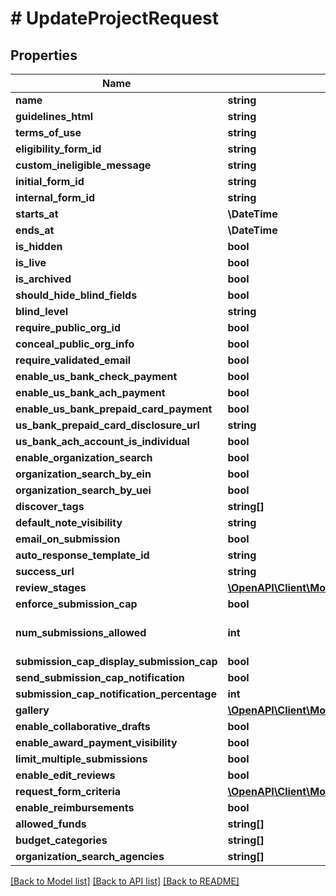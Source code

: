 # # UpdateProjectRequest

## Properties

Name | Type | Description | Notes
------------ | ------------- | ------------- | -------------
**name** | **string** |  |
**guidelines_html** | **string** |  | [optional]
**terms_of_use** | **string** |  | [optional]
**eligibility_form_id** | **string** |  | [optional]
**custom_ineligible_message** | **string** |  | [optional]
**initial_form_id** | **string** |  | [optional]
**internal_form_id** | **string** |  | [optional]
**starts_at** | **\DateTime** |  | [optional]
**ends_at** | **\DateTime** |  | [optional]
**is_hidden** | **bool** |  | [optional]
**is_live** | **bool** |  | [optional]
**is_archived** | **bool** |  | [optional]
**should_hide_blind_fields** | **bool** |  | [optional]
**blind_level** | **string** |  | [optional]
**require_public_org_id** | **bool** |  | [optional]
**conceal_public_org_info** | **bool** |  | [optional]
**require_validated_email** | **bool** |  | [optional]
**enable_us_bank_check_payment** | **bool** |  | [optional]
**enable_us_bank_ach_payment** | **bool** |  | [optional]
**enable_us_bank_prepaid_card_payment** | **bool** |  | [optional]
**us_bank_prepaid_card_disclosure_url** | **string** |  | [optional]
**us_bank_ach_account_is_individual** | **bool** |  | [optional]
**enable_organization_search** | **bool** |  | [optional]
**organization_search_by_ein** | **bool** |  | [optional]
**organization_search_by_uei** | **bool** |  | [optional]
**discover_tags** | **string[]** |  | [optional]
**default_note_visibility** | **string** |  | [optional]
**email_on_submission** | **bool** |  | [optional]
**auto_response_template_id** | **string** |  | [optional]
**success_url** | **string** |  | [optional]
**review_stages** | [**\OpenAPI\Client\Model\ReviewStageRequest[]**](ReviewStageRequest.md) |  | [optional]
**enforce_submission_cap** | **bool** |  | [optional]
**num_submissions_allowed** | **int** |  | [optional] [default to 1]
**submission_cap_display_submission_cap** | **bool** |  | [optional]
**send_submission_cap_notification** | **bool** |  | [optional]
**submission_cap_notification_percentage** | **int** |  | [optional]
**gallery** | [**\OpenAPI\Client\Model\ProjectGalleryRequest**](ProjectGalleryRequest.md) |  | [optional]
**enable_collaborative_drafts** | **bool** |  | [optional]
**enable_award_payment_visibility** | **bool** |  | [optional]
**limit_multiple_submissions** | **bool** |  | [optional]
**enable_edit_reviews** | **bool** |  | [optional]
**request_form_criteria** | [**\OpenAPI\Client\Model\RequestFormCriteriaRequest[]**](RequestFormCriteriaRequest.md) |  | [optional]
**enable_reimbursements** | **bool** |  | [optional]
**allowed_funds** | **string[]** |  | [optional]
**budget_categories** | **string[]** |  | [optional]
**organization_search_agencies** | **string[]** |  | [optional]

[[Back to Model list]](../../README.md#models) [[Back to API list]](../../README.md#endpoints) [[Back to README]](../../README.md)
